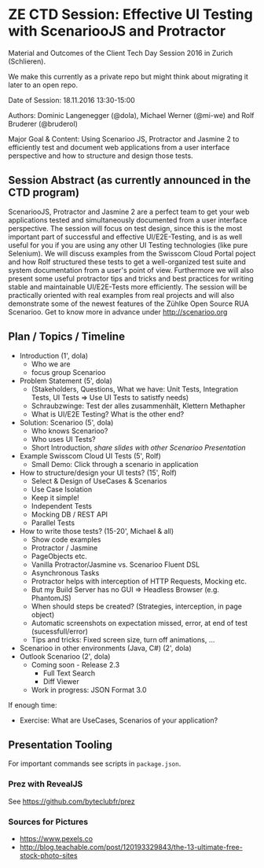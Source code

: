 # ZE CTD Session: Effective UI Testing with ScenariooJS and Protractor

Material and Outcomes of the Client Tech Day Session 2016 in Zurich (Schlieren).

We make this currently as a private repo but might think about migrating it later to an open repo.

Date of Session: 18.11.2016 13:30-15:00

Authors: Dominic Langenegger (@dola), Michael Werner (@mi-we) and Rolf Bruderer (@bruderol)

Major Goal & Content: Using Scenarioo JS, Protractor and Jasmine 2 to efficiently test and document web applications from a user interface perspective and how to structure and design those tests.

## Session Abstract (as currently announced in the CTD program)

ScenariooJS, Protractor and Jasmine 2 are a perfect team to get your web applications tested and simultaneously documented from a user interface perspective. The session will focus on test design, since this is the most 
important part of successful and effective UI/E2E-Testing, and is as well useful for you if you are using any other UI Testing technologies (like pure Selenium). We will discuss examples from the Swisscom Cloud Portal poject and how Rolf structured these tests to get a well-organized test suite and system documentation from a user's point of view. Furthermore we will also present some useful 
protractor tips and tricks and best practices for writing stable and maintainable UI/E2E-Tests 
more efficiently. The session will be practically oriented with real examples from real projects 
and will also demonstrate some of the newest features of the Zühlke Open Source RUA Scenarioo. 
Get to know more in advance under http://scenarioo.org

## Plan / Topics / Timeline

 - Introduction (1', dola)
     - Who we are
     - focus group Scenarioo
 - Problem Statement (5', dola)
   - (Stakeholders, Questions, What we have: Unit Tests, Integration Tests, UI Tests => Use UI Tests to satistfy needs)
   - Schraubzwinge: Test der alles zusammenhält, Klettern Methapher
   - What is UI/E2E Testing? What is the other end?
 - Solution: Scenarioo (5', dola)
   - Who knows Scenarioo?
   - Who uses UI Tests?
   - Short Introduction, _share slides with other Scenarioo Presentation_
 - Example Swisscom Cloud UI Tests (5', Rolf)
    - Small Demo: Click through a scenario in application
 - How to structure/design your UI tests? (15', Rolf)    
	- Select & Design of UseCases & Scenarios	
	- Use Case Isolation
	- Keep it simple!	
	- Independent Tests
	- Mocking DB / REST API
	- Parallel Tests
 - How to write those tests? (15-20', Michael & all)
   - Show code examples
   - Protractor / Jasmine
   - PageObjects etc.
   - Vanilla Protractor/Jasmine vs. Scenarioo Fluent DSL
   - Asynchronous Tasks
   - Protractor helps with interception of HTTP Requests, Mocking etc.
   - But my Build Server has no GUI => Headless Browser (e.g. PhantomJS)
   - When should steps be created? (Strategies, interception, in page object)
   - Automatic screenshots on expectation missed, error, at end of test (sucessfull/error)
   - Tips and tricks: Fixed screen size, turn off animations, ...
 - Scenarioo in other environments (Java, C#) (2', dola)
 - Outlook Scenarioo (2', dola)
    - Coming soon - Release 2.3
       - Full Text Search
       - Diff Viewer
	- Work in progress: JSON Format 3.0

If enough time:
 - Exercise: What are UseCases, Scenarios of your application?

 ## Presentation Tooling

 For important commands see scripts in `package.json`.

 ### Prez with RevealJS

 See https://github.com/byteclubfr/prez

 ### Sources for Pictures

 * https://www.pexels.co
 * http://blog.teachable.com/post/120193329843/the-13-ultimate-free-stock-photo-sites

